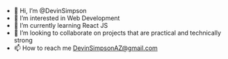 - 👋 Hi, I’m @DevinSimpson
- 👀 I’m interested in Web Development
- 🌱 I’m currently learning React JS
- 💞️ I’m looking to collaborate on projects that are practical and technically strong
- 📫 How to reach me DevinSimpsonAZ@gmail.com

<!---
DevinSimpson/DevinSimpson is a ✨ special ✨ repository because its `README.md` (this file) appears on your GitHub profile.
You can click the Preview link to take a look at your changes.
--->
